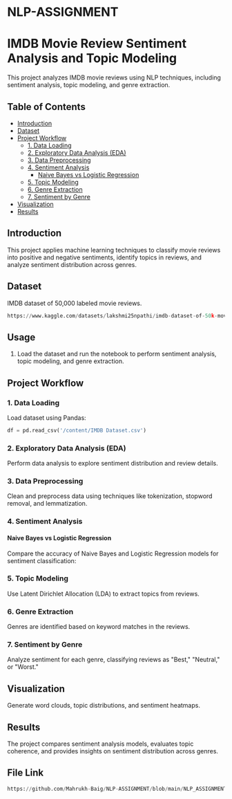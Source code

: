 # NLP-ASSIGNMENT

# IMDB Movie Review Sentiment Analysis and Topic Modeling

This project analyzes IMDB movie reviews using NLP techniques, including sentiment analysis, topic modeling, and genre extraction.

## Table of Contents
- [Introduction](#introduction)
- [Dataset](#dataset)
- [Project Workflow](#project-workflow)
  - [1. Data Loading](#1-data-loading)
  - [2. Exploratory Data Analysis (EDA)](#2-exploratory-data-analysis-eda)
  - [3. Data Preprocessing](#3-data-preprocessing)
  - [4. Sentiment Analysis](#4-sentiment-analysis)
    - [Naive Bayes vs Logistic Regression](#naive-bayes-vs-logistic-regression)
  - [5. Topic Modeling](#5-topic-modeling)
  - [6. Genre Extraction](#6-genre-extraction)
  - [7. Sentiment by Genre](#7-sentiment-by-genre)
- [Visualization](#visualization)
- [Results](#results)

## Introduction
This project applies machine learning techniques to classify movie reviews into positive and negative sentiments, identify topics in reviews, and analyze sentiment distribution across genres.

## Dataset
IMDB dataset of 50,000 labeled movie reviews.
```python
https://www.kaggle.com/datasets/lakshmi25npathi/imdb-dataset-of-50k-movie-reviews
```

## Usage
1. Load the dataset and run the notebook to perform sentiment analysis, topic modeling, and genre extraction.

## Project Workflow

### 1. Data Loading
Load dataset using Pandas:
```python
df = pd.read_csv('/content/IMDB Dataset.csv')
```

### 2. Exploratory Data Analysis (EDA)
Perform data analysis to explore sentiment distribution and review details.

### 3. Data Preprocessing
Clean and preprocess data using techniques like tokenization, stopword removal, and lemmatization.

### 4. Sentiment Analysis

#### Naive Bayes vs Logistic Regression
Compare the accuracy of Naive Bayes and Logistic Regression models for sentiment classification:

### 5. Topic Modeling
Use Latent Dirichlet Allocation (LDA) to extract topics from reviews.

### 6. Genre Extraction
Genres are identified based on keyword matches in the reviews.

### 7. Sentiment by Genre
Analyze sentiment for each genre, classifying reviews as "Best," "Neutral," or "Worst."

## Visualization
Generate word clouds, topic distributions, and sentiment heatmaps.

## Results
The project compares sentiment analysis models, evaluates topic coherence, and provides insights on sentiment distribution across genres.

## File Link
```python
https://github.com/Mahrukh-Baig/NLP-ASSIGNMENT/blob/main/NLP_ASSIGNMENT_1%20(1).ipynb
```
